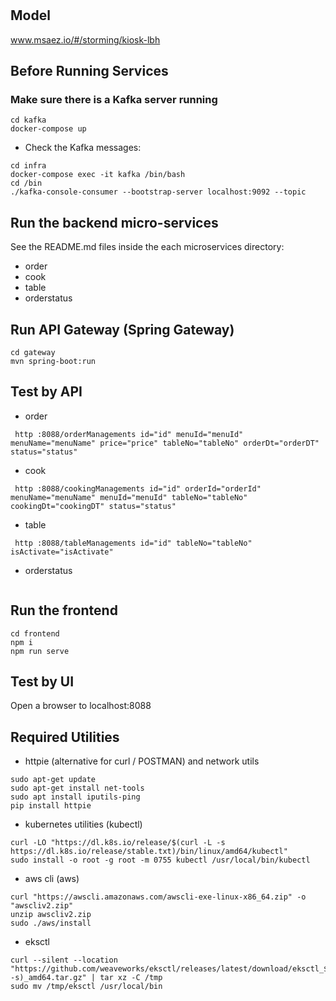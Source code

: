 # 

## Model
www.msaez.io/#/storming/kiosk-lbh

## Before Running Services
### Make sure there is a Kafka server running
```
cd kafka
docker-compose up
```
- Check the Kafka messages:
```
cd infra
docker-compose exec -it kafka /bin/bash
cd /bin
./kafka-console-consumer --bootstrap-server localhost:9092 --topic
```

## Run the backend micro-services
See the README.md files inside the each microservices directory:

- order
- cook
- table
- orderstatus


## Run API Gateway (Spring Gateway)
```
cd gateway
mvn spring-boot:run
```

## Test by API
- order
```
 http :8088/orderManagements id="id" menuId="menuId" menuName="menuName" price="price" tableNo="tableNo" orderDt="orderDT" status="status" 
```
- cook
```
 http :8088/cookingManagements id="id" orderId="orderId" menuName="menuName" menuId="menuId" tableNo="tableNo" cookingDt="cookingDT" status="status" 
```
- table
```
 http :8088/tableManagements id="id" tableNo="tableNo" isActivate="isActivate" 
```
- orderstatus
```
```


## Run the frontend
```
cd frontend
npm i
npm run serve
```

## Test by UI
Open a browser to localhost:8088

## Required Utilities

- httpie (alternative for curl / POSTMAN) and network utils
```
sudo apt-get update
sudo apt-get install net-tools
sudo apt install iputils-ping
pip install httpie
```

- kubernetes utilities (kubectl)
```
curl -LO "https://dl.k8s.io/release/$(curl -L -s https://dl.k8s.io/release/stable.txt)/bin/linux/amd64/kubectl"
sudo install -o root -g root -m 0755 kubectl /usr/local/bin/kubectl
```

- aws cli (aws)
```
curl "https://awscli.amazonaws.com/awscli-exe-linux-x86_64.zip" -o "awscliv2.zip"
unzip awscliv2.zip
sudo ./aws/install
```

- eksctl 
```
curl --silent --location "https://github.com/weaveworks/eksctl/releases/latest/download/eksctl_$(uname -s)_amd64.tar.gz" | tar xz -C /tmp
sudo mv /tmp/eksctl /usr/local/bin
```

